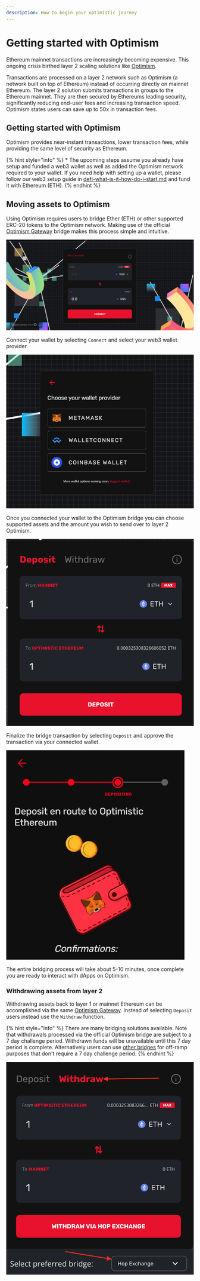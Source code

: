 ```yaml
---
description: How to begin your optimistic journey
---
```


# Getting started with Optimism

Ethereum mainnet transactions are increasingly becoming expensive. This ongoing crisis birthed layer 2 scaling solutions like [Optimism](https://optimism.io).

Transactions are processed on a layer 2 network such as Optimism (a network built on top of Ethereum) instead of occurring directly on mainnet Ethereum. The layer 2 solution submits transactions in groups to the Ethereum mainnet. They are then secured by Ethereums leading security, significantly reducing end-user fees and increasing transaction speed. Optimism states users can save up to 50x in transaction fees.

## Getting started with Optimism

Optimism provides near-instant transactions, lower transaction fees, while providing the same level of security as Ethereum.

{% hint style="info" %}
\* The upcoming steps assume you already have setup and funded a web3 wallet as well as added the Optimism network required to your wallet. If you need help with setting up a wallet, please follow our web3 setup guide in [defi-what-is-it-how-do-i-start.md](defi-what-is-it-how-do-i-start.md "mention") and fund it with Ethereum (ETH).
{% endhint %}

## Moving assets to Optimism

Using Optimism requires users to bridge Ether (ETH) or other supported ERC-20 tokens to the Optimism network. Making use of the official [Optimism Gateway](https://gateway.optimism.io) bridge makes this process simple and intuitive.

![Main Optimism Bridge Screen](<../../.gitbook/assets/Screen Shot 2021-12-07 at 9.10.03 AM.png>)

Connect your wallet by selecting `Connect` and select your web3 wallet provider.

![Select the connectivity option you would like to use ](../../.gitbook/assets/image.png)

Once you connected your wallet to the Optimism bridge you can choose supported assets and the amount you wish to send over to layer 2 Optimism.

![Official Bridge to Layer 2 Screen](<../../.gitbook/assets/Screen Shot 2021-12-07 at 9.14.56 AM.png>)

Finalize the bridge transaction by selecting `Deposit` and approve the transaction via your connected wallet.

![Deposit en Route Screen](../../.gitbook/assets/1hzJnfP81yYX8v7dRGJY48A.png)

The entire bridging process will take about 5-10 minutes, once complete you are ready to interact with dApps on Optimism.

### Withdrawing assets from layer 2

Withdrawing assets back to layer 1 or mainnet Ethereum can be accomplished via the same [Optimism Gateway](https://gateway.optimism.io). Instead of selecting `Deposit` users instead use the `Withdraw` function.

{% hint style="info" %}
There are many bridging solutions available. Note that withdrawals processed via the official Optimism bridge are subject to a 7 day challenge period. Withdrawn funds will be unavailable until this 7 day period is complete. Alternatively users can use [other bridges](https://www.optimism.io/apps/bridges) for off-ramp purposes that don't require a 7 day challenge period.
{% endhint %}

![Withdraw from Layer 2 Ethereum](<../../.gitbook/assets/Screen Shot 2021-12-07 at 9.32.43 AM.png>)
